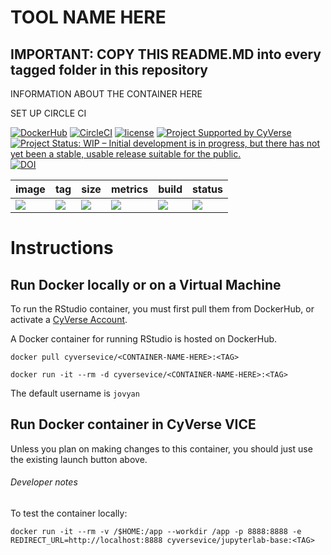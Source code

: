 # TOOL NAME HERE

## IMPORTANT: COPY THIS README.MD into every tagged folder in this repository

INFORMATION ABOUT THE CONTAINER HERE

SET UP CIRCLE CI
  
[![DockerHub](https://img.shields.io/badge/DockerHub-brightgreen.svg?style=popout&logo=Docker)](https://hub.docker.com/r/cyversevice/rstudio-base) [![CircleCI](https://circleci.com/gh/cyverse-vice/rstudio-base.svg?style=svg)](https://circleci.com/gh/cyverse-vice/<CONTAINER-NAME-HERE>) [![license](https://img.shields.io/badge/license-GPLv3-blue.svg)](https://opensource.org/licenses/GPL-3.0)  [![Project Supported by CyVerse](https://img.shields.io/badge/Supported%20by-CyVerse-blue.svg)](https://learning.cyverse.org/projects/vice/en/latest/)  [![Project Status: WIP – Initial development is in progress, but there has not yet been a stable, usable release suitable for the public.](https://www.repostatus.org/badges/latest/wip.svg)](https://www.repostatus.org/#wip) [![DOI](https://zenodo.org/badge/DOI/10.5281/zenodo.3246932.svg)](https://doi.org/10.5281/zenodo.3246932)

image | tag | size | metrics | build | status |  
----- | --- | ---- | ------- | ------|--------|
<a href="https://de.cyverse.org/de/?type=quick-launch&quick-launch-id=19f6a94b-71b6-4034-a7a5-40f7bea0b85b&app-id=75773c76-8ee1-11e9-907f-008cfa5ae621" target="_blank"><img src="https://de.cyverse.org/Powered-By-CyVerse-blue.svg"></a> | [![](https://images.microbadger.com/badges/version/cyversevice/<CONTAINER-NAME-HERE>.svg)](https://microbadger.com/images/cyversevice/<CONTAINER-NAME-HERE> "<TAG>") |  [![](https://images.microbadger.com/badges/image/cyversevice/<CONTAINER-NAME-HERE>.svg)](https://microbadger.com/images/cyversevice/<CONTAINER-NAME-HERE> "<TAG>") | [![](https://img.shields.io/docker/pulls/cyversevice/<CONTAINER-NAME-HERE>.svg)](https://hub.docker.com/r/cyversevice/<CONTAINER-NAME-HERE>)  |  [![](https://img.shields.io/docker/cloud/automated/cyversevice/<CONTAINER-NAME-HERE>.svg)](https://hub.docker.com/r/cyversevice/<CONTAINER-NAME-HERE>/builds) | [![](https://img.shields.io/docker/build/cyversevice/<CONTAINER-NAME-HERE>.svg)](https://cloud.docker.com/u/cyversevice/repository/docker/cyversevice/<CONTAINER-NAME-HERE>)



# Instructions

## Run Docker locally or on a Virtual Machine

To run the RStudio container, you must first pull them from DockerHub, or activate a [CyVerse Account](https://user.cyverse.org/services/mine).

A Docker container for running RStudio is hosted on DockerHub.

```
docker pull cyversevice/<CONTAINER-NAME-HERE>:<TAG>
```

```
docker run -it --rm -d cyversevice/<CONTAINER-NAME-HERE>:<TAG>
```

The default username is `jovyan`

## Run Docker container in CyVerse VICE

Unless you plan on making changes to this container, you should just use the existing launch button above. 

###### Developer notes

To test the container locally:

```
docker run -it --rm -v /$HOME:/app --workdir /app -p 8888:8888 -e REDIRECT_URL=http://localhost:8888 cyversevice/jupyterlab-base:<TAG>
```
